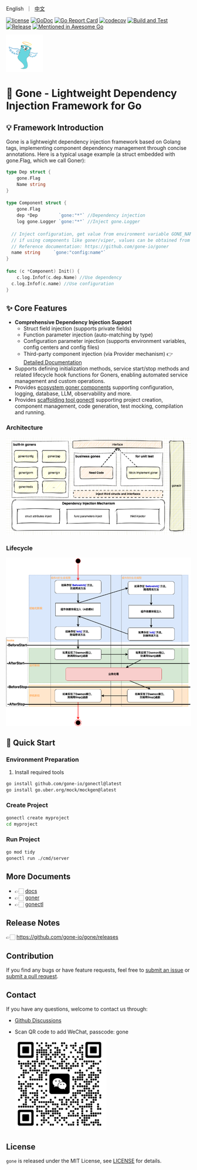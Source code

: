 <p>
   English&nbsp ｜&nbsp <a href="README_CN.md">中文</a>
</p>

[![license](https://img.shields.io/badge/license-MIT-blue)](LICENSE)
[![GoDoc](https://pkg.go.dev/badge/github.com/gone-io/gone.jsonvalue?utm_source=godoc)](https://pkg.go.dev/github.com/gone-io/gone/v2)
[![Go Report Card](https://goreportcard.com/badge/github.com/gone-io/gone)](https://goreportcard.com/report/github.com/gone-io/gone)
[![codecov](https://codecov.io/gh/gone-io/gone/graph/badge.svg?token=H3CROTTDZ1)](https://codecov.io/gh/gone-io/gone)
[![Build and Test](https://github.com/gone-io/gone/actions/workflows/go.yml/badge.svg)](https://github.com/gone-io/gone/actions/workflows/go.yml)
[![Release](https://img.shields.io/github/release/gone-io/gone.svg?style=flat-square)](https://github.com/gone-io/gone/releases)
[![Mentioned in Awesome Go](https://awesome.re/mentioned-badge.svg)](https://github.com/avelino/awesome-go)

<img src="docs/assert/logo.png" width = "100" alt="logo" />


# 🚀 Gone - Lightweight Dependency Injection Framework for Go

## 💡 Framework Introduction

Gone is a lightweight dependency injection framework based on Golang tags, implementing component dependency management through concise annotations. Here is a typical usage example (a struct embedded with gone.Flag, which we call Goner):

```go
type Dep struct {
	gone.Flag
	Name string
}

type Component struct {
	gone.Flag
	dep *Dep        `gone:"*"` //Dependency injection
	log gone.Logger `gone:"*"` //Inject gone.Logger

  // Inject configuration, get value from environment variable GONE_NAME; 
  // if using components like goner/viper, values can be obtained from config files or config centers.
  // Reference documentation: https://github.com/gone-io/goner
  name string     `gone:"config:name"`
}

func (c *Component) Init() {
	c.log.Infof(c.dep.Name) //Use dependency
  c.log.Infof(c.name) //Use configuration
}
```

## ✨ Core Features

- **Comprehensive Dependency Injection Support**
  - Struct field injection (supports private fields)
  - Function parameter injection (auto-matching by type)
  - Configuration parameter injection (supports environment variables, config centers and config files)
  - Third-party component injection (via Provider mechanism)
  👉 [Detailed Documentation](docs/inject.md)
- Supports defining initialization methods, service start/stop methods and related lifecycle hook functions for Goners, enabling automated service management and custom operations.
- Provides [ecosystem goner components](https://github.com/gone-io/goner) supporting configuration, logging, database, LLM, observability and more.
- Provides [scaffolding tool gonectl](https://github.com/gone-io/gonectl) supporting project creation, component management, code generation, test mocking, compilation and running.

### Architecture
<img src="docs/assert/architecture.png" width = "600" alt="architecture"/>

### Lifecycle
<img src="docs/assert/flow.png" width = "600" alt="flow"/>

## 🏁 Quick Start

### Environment Preparation
1. Install required tools
```bash
go install github.com/gone-io/gonectl@latest
go install go.uber.org/mock/mockgen@latest
```

### Create Project
```bash
gonectl create myproject
cd myproject
```

### Run Project
```bash
go mod tidy
gonectl run ./cmd/server
```

## More Documents

- 👉🏻 [docs](./docs)
- 👉🏻 [goner](https://github.com/gone-io/goner)
- 👉🏻 [gonectl](https://github.com/gone-io/gonectl)

## Release Notes

👉🏻 https://github.com/gone-io/gone/releases


## Contribution

If you find any bugs or have feature requests, feel free to [submit an issue](https://github.com/gone-io/gone/issues/new)
or [submit a pull request](https://github.com/gone-io/gone/pulls).

## Contact

If you have any questions, welcome to contact us through:

- [Github Discussions](https://github.com/gone-io/gone/discussions)
- Scan QR code to add WeChat, passcode: gone

  <img src="docs/assert/qr_dapeng.png" width = "250" alt="dapeng wx qr code"/>

## License

`gone` is released under the MIT License, see [LICENSE](./LICENSE) for details.
